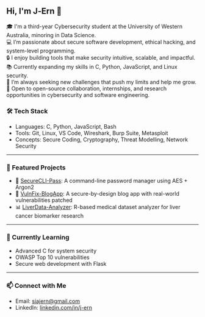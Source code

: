 ## Hi, I'm J‑Ern 👋

🎓 I'm a third-year Cybersecurity student at the University of Western Australia, minoring in Data Science.  
💻 I’m passionate about secure software development, ethical hacking, and system-level programming.  
🔒 I enjoy building tools that make security intuitive, scalable, and impactful.  
📚 Currently expanding my skills in C, Python, JavaScript, and Linux security.  
🧠 I’m always seeking new challenges that push my limits and help me grow.  
🚀 Open to open-source collaboration, internships, and research opportunities in cybersecurity and software engineering.

### 🛠️ Tech Stack
- Languages: C, Python, JavaScript, Bash
- Tools: Git, Linux, VS Code, Wireshark, Burp Suite, Metasploit
- Concepts: Secure Coding, Cryptography, Threat Modelling, Network Security

---

### 📂 Featured Projects
- 🔐 [SecureCLI-Pass](https://github.com/J-Ern/SecureCLI-Pass): A command-line password manager using AES + Argon2
- 🔭 [VulnFix-BlogApp](https://github.com/J-Ern/VulnFix-BlogApp): A secure-by-design blog app with real-world vulnerabilities patched
- 📊 [LiverData-Analyzer](https://github.com/J-Ern/LiverData-Analyzer): R-based medical dataset analyzer for liver cancer biomarker research

---

### 🧠 Currently Learning
- Advanced C for system security
- OWASP Top 10 vulnerabilities
- Secure web development with Flask

---

### 📫 Connect with Me
- Email: siajern@gmail.com
- LinkedIn: [linkedin.com/in/j-ern](https://www.linkedin.com/in/j-ern-sia-624964188/)
